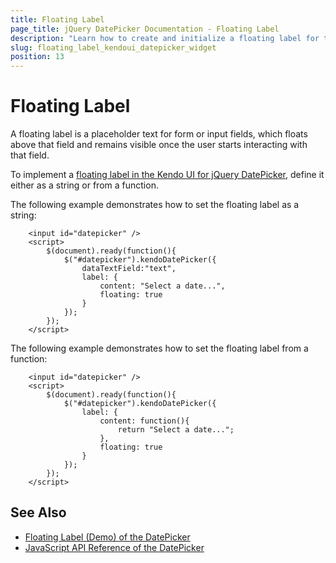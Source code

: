 ```yaml
---
title: Floating Label
page_title: jQuery DatePicker Documentation - Floating Label
description: "Learn how to create and initialize a floating label for the Kendo UI for jQuery DatePicker component."
slug: floating_label_kendoui_datepicker_widget
position: 13
---
```


# Floating Label

A floating label is a placeholder text for form or input fields, which floats above that field and remains visible once the user starts interacting with that field. 

To implement a [floating label in the Kendo UI for jQuery DatePicker](/api/javascript/ui/datepicker/configuration/label), define it either as a string or from a function.

The following example demonstrates how to set the floating label as a string:

```dojo 
    <input id="datepicker" /> 
    <script>
        $(document).ready(function(){
            $("#datepicker").kendoDatePicker({
                dataTextField:"text",
                label: {
                    content: "Select a date...",
                    floating: true
                }
            });
        });
    </script>
```

The following example demonstrates how to set the floating label from a function:

```dojo 
    <input id="datepicker" /> 
    <script>
        $(document).ready(function(){
            $("#datepicker").kendoDatePicker({
                label: {
                    content: function(){
                        return "Select a date...";
                    },
                    floating: true
                }
            });
        });
    </script>
```

## See Also

* [Floating Label (Demo) of the DatePicker](https://demos.telerik.com/kendo-ui/datepicker/floating-label)
* [JavaScript API Reference of the DatePicker](/api/javascript/ui/datepicker)
